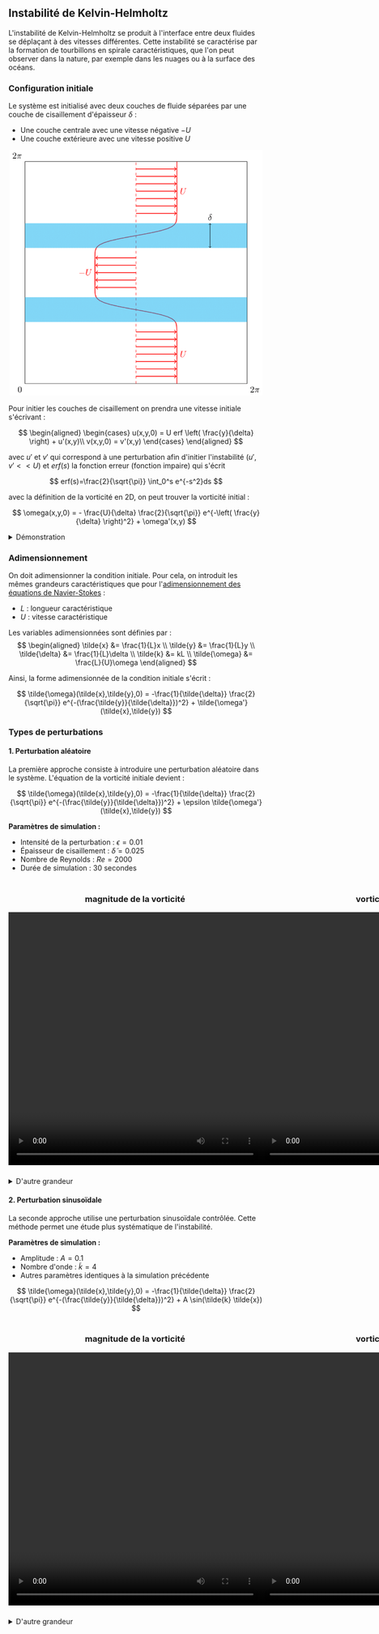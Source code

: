## Instabilité de Kelvin-Helmholtz

L'instabilité de Kelvin-Helmholtz se produit à l'interface entre deux fluides se déplaçant à des vitesses différentes. Cette instabilité se caractérise par la formation de tourbillons en spirale caractéristiques, que l'on peut observer dans la nature, par exemple dans les nuages ou à la surface des océans.

### Configuration initiale

Le système est initialisé avec deux couches de fluide séparées par une couche de cisaillement d'épaisseur $\delta$ :
- Une couche centrale avec une vitesse négative $-U$
- Une couche extérieure avec une vitesse positive $U$

<div align="center">
    <img src="../image/KH_scheme.png" width="500">
</div>

Pour initier les couches de cisaillement on prendra une vitesse initiale s'écrivant :

$$
\begin{aligned}
    \begin{cases} 
      u(x,y,0) = U erf \left( \frac{y}{\delta} \right) + u'(x,y)\\
      v(x,y,0) = v'(x,y)
    \end{cases}
\end{aligned}
$$

avec $u'$ et $v'$ qui correspond à une perturbation afin d'initier l'instabilité ($u',v'<<U$) et $erf(s)$ la fonction erreur (fonction impaire) qui s'écrit 

$$
erf(s)=\frac{2}{\sqrt{\pi}} \int_0^s e^{-s^2}ds
$$

avec la définition de la vorticité en 2D, on peut trouver la vorticité initial :

$$
\omega(x,y,0) = - \frac{U}{\delta} \frac{2}{\sqrt{\pi}} e^{-\left( \frac{y}{\delta} \right)^2} + \omega'(x,y)
$$

<details>
  <summary>Démonstration</summary>

On part de la définition de la vorticité en 2D :

$$
\omega = \frac{\partial v}{\partial x} - \frac{\partial u}{\partial y}
$$

Comme $v' << U$, on peut négliger $\frac{\partial v}{\partial x}$. La dérivé de la fonction erreur s'écrit : 

$$
  \frac{d}{ds} erf(s) = \frac{2}{\sqrt{\pi}} e^{-s^2}
$$

En faisant le changement de variable suivant $s=\frac{y}{\delta}$ on peut trouver le champ de vorticité initial :

$$
  \begin{aligned}
  \omega &= - \frac{\partial u}{\partial y} = - U \frac{d}{dy}erf(\frac{y}{\delta}) - \frac{\partial u'}{\partial y}\\
  &= -\frac{U}{\delta} \frac{d}{ds}erf(s) + \omega'
  \end{aligned}
$$

On obtient donc :

$$
  \omega(x,y,0) = -\frac{U}{\delta} \frac{2}{\sqrt{\pi}} e^{-(\frac{y}{\delta})^2} + \omega'(x,y)
$$

</details>

### Adimensionnement

On doit adimensionner la condition initiale. Pour cela, on introduit les mêmes grandeurs caractéristiques que pour l'[adimensionnement des équations de Navier-Stokes](./démonstration_NS.md#adimensionnement) :

- $L$ : longueur caractéristique
- $U$ : vitesse caractéristique

Les variables adimensionnées sont définies par :
$$
\begin{aligned}
\tilde{x} &= \frac{1}{L}x \\
\tilde{y} &= \frac{1}{L}y \\
\tilde{\delta} &= \frac{1}{L}\delta \\
\tilde{k} &= kL \\
\tilde{\omega} &= \frac{L}{U}\omega
\end{aligned}
$$

Ainsi, la forme adimensionnée de la condition initiale s'écrit : 

$$
  \tilde{\omega}(\tilde{x},\tilde{y},0) = -\frac{1}{\tilde{\delta}} \frac{2}{\sqrt{\pi}} e^{-(\frac{\tilde{y}}{\tilde{\delta}})^2} + \tilde{\omega'}(\tilde{x},\tilde{y})
$$

### Types de perturbations

#### 1. Perturbation aléatoire

La première approche consiste à introduire une perturbation aléatoire dans le système. L'équation de la vorticité initiale devient :

$$
  \tilde{\omega}(\tilde{x},\tilde{y},0) = -\frac{1}{\tilde{\delta}} \frac{2}{\sqrt{\pi}} e^{-(\frac{\tilde{y}}{\tilde{\delta}})^2} + \epsilon \tilde{\omega'}(\tilde{x},\tilde{y})
$$

**Paramètres de simulation :**
- Intensité de la perturbation : $\epsilon = 0.01$
- Épaisseur de cisaillement : $\tilde{\delta} = 0.025$
- Nombre de Reynolds : $Re = 2000$
- Durée de simulation : 30 secondes

<div style="display: flex; justify-content: space-around; margin: 20px 0;">
    <div>
        <h3 style="text-align: center;">magnitude de la vorticité</h3>
        <video src="../video/KH_random/vorticity_mag.mp4" width="500" height="500" controls>
        </video>
    </div>
    <div>
        <h3 style="text-align: center;">vorticité selon z</h3>
        <video src="../video/KH_random/vorticity_z.mp4" width="500" height="500" controls>
        </video>
    </div>
</div>

<details>
  <summary>D'autre grandeur</summary>

  <div style="display: flex; justify-content: space-around; margin: 20px 0;">
    <div>
        <h3 style="text-align: center;">fonction de courant</h3>
        <video src="../video/KH_random/streamfunction.mp4" width="500" height="500" controls>
        </video>
    </div>
    </div>
    <div style="display: flex; justify-content: space-around; margin: 20px 0;">
    <div>
        <h3 style="text-align: center;">magnitude de la vitesse</h3>
        <video src="../video/KH_random/velocity_mag.mp4" width="500" height="500" controls>
        </video>
    </div>
  </div>
  <div style="display: flex; justify-content: space-around; margin: 20px 0;">
    <div>
        <h3 style="text-align: center;">vitesse selon x</h3>
        <video src="../video/KH_random/velocity_x.mp4" width="500" height="500" controls>
        </video>
    </div>
    <div>
        <h3 style="text-align: center;">vitesse selon y</h3>
        <video src="../video/KH_random/velocity_y.mp4" width="500" height="500" controls>
        </video>
    </div>
  </div>
</details>

#### 2. Perturbation sinusoïdale 

La seconde approche utilise une perturbation sinusoïdale contrôlée. Cette méthode permet une étude plus systématique de l'instabilité.

**Paramètres de simulation :**
- Amplitude : $A = 0.1$
- Nombre d'onde : $\tilde{k} = 4$
- Autres paramètres identiques à la simulation précédente

$$
  \tilde{\omega}(\tilde{x},\tilde{y},0) = -\frac{1}{\tilde{\delta}} \frac{2}{\sqrt{\pi}} e^{-(\frac{\tilde{y}}{\tilde{\delta}})^2} + A \sin(\tilde{k} \tilde{x})
$$


<div style="display: flex; justify-content: space-around; margin: 20px 0;">
    <div>
        <h3 style="text-align: center;">magnitude de la vorticité</h3>
        <video src="../video/KH_sin/vorticity_mag.mp4" width="500" height="500" controls>
        </video>
    </div>
    <div>
        <h3 style="text-align: center;">vorticité selon z</h3>
        <video src="../video/KH_sin/vorticity_z.mp4" width="500" height="500" controls>
        </video>
    </div>
</div>

<details>
  <summary>D'autre grandeur</summary>

  <div style="display: flex; justify-content: space-around; margin: 20px 0;">
    <div>
        <h3 style="text-align: center;">fonction de courant</h3>
        <video src="../video/KH_sin/streamfunction.mp4" width="500" height="500" controls> 
        </video>
    </div>
    </div>
    <div style="display: flex; justify-content: space-around; margin: 20px 0;">
    <div>
        <h3 style="text-align: center;">magnitude de la vitesse</h3>
        <video src="../video/KH_sin/velocity_mag.mp4" width="500" height="500" controls>
        </video>
    </div>
  </div>
  <div style="display: flex; justify-content: space-around; margin: 20px 0;">
    <div>
        <h3 style="text-align: center;">vitesse selon x</h3>
        <video src="../video/KH_sin/velocity_x.mp4" width="500" height="500" controls>
        </video>
    </div>
    <div>
        <h3 style="text-align: center;">vitesse selon y</h3>
        <video src="../video/KH_sin/velocity_y.mp4" width="500" height="500" controls>
        </video>
    </div>
  </div>
</details>
